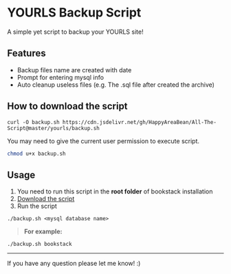 # YOURLS Backup Script

A simple yet script to backup your YOURLS site!

## **Features**
* Backup files name are created with date
* Prompt for entering mysql info
* Auto cleanup useless files (e.g. The .sql file after created the archive)

## **How to download the script**
```
curl -O backup.sh https://cdn.jsdelivr.net/gh/HappyAreaBean/All-The-Script@master/yourls/backup.sh
```
You may need to give the current user permission to execute script.
```bash
chmod u+x backup.sh
```


## **Usage**
1. You need to run this script in the **root folder** of bookstack installation
2. [Download the script](#how-to-download-the-script)
3. Run the script
```
./backup.sh <mysql database name>
```
> **For example:**
```
./backup.sh bookstack
```

---

If you have any question please let me know! :)